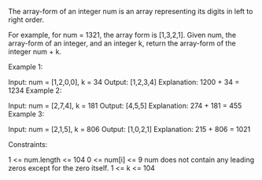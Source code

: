 The array-form of an integer num is an array representing its digits in left to right order.

For example, for num = 1321, the array form is [1,3,2,1].
Given num, the array-form of an integer, and an integer k, return the array-form of the integer num + k.

 

Example 1:

Input: num = [1,2,0,0], k = 34
Output: [1,2,3,4]
Explanation: 1200 + 34 = 1234
Example 2:

Input: num = [2,7,4], k = 181
Output: [4,5,5]
Explanation: 274 + 181 = 455
Example 3:

Input: num = [2,1,5], k = 806
Output: [1,0,2,1]
Explanation: 215 + 806 = 1021
 

Constraints:

1 <= num.length <= 104
0 <= num[i] <= 9
num does not contain any leading zeros except for the zero itself.
1 <= k <= 104